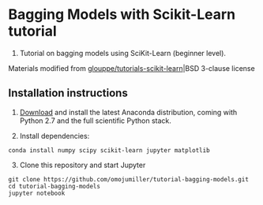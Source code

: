 # Bagging Models with Scikit-Learn tutorial

1. Tutorial on bagging models using SciKit-Learn (beginner level).

Materials modified from [glouppe/tutorials-scikit-learn](https://github.com/glouppe/tutorials-scikit-learn)|BSD 3-clause license

## Installation instructions

1) [Download](https://www.continuum.io/downloads) and install the latest Anaconda distribution, coming with Python 2.7 and the full scientific Python stack. 

2) Install dependencies:
```
conda install numpy scipy scikit-learn jupyter matplotlib 
```

3) Clone this repository and start Jupyter
```
git clone https://github.com/omojumiller/tutorial-bagging-models.git
cd tutorial-bagging-models
jupyter notebook
```
